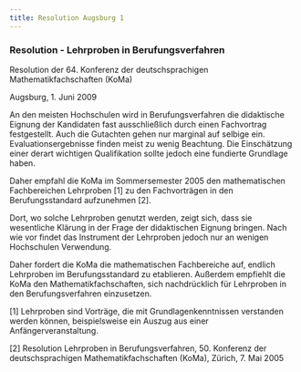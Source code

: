 ```yaml
--- 
title: Resolution Augsburg 1
---
```


### Resolution - Lehrproben in Berufungsverfahren

Resolution der 64. Konferenz der deutschsprachigen Mathematikfachschaften (KoMa)

Augsburg, 1. Juni 2009

An den meisten Hochschulen wird in Berufungsverfahren die didaktische Eignung der Kandidaten fast ausschließlich durch einen Fachvortrag festgestellt. Auch die Gutachten gehen nur marginal auf selbige ein. Evaluationsergebnisse finden meist zu wenig Beachtung. Die Einschätzung einer derart wichtigen Qualifikation sollte jedoch eine fundierte Grundlage haben.

Daher empfahl die KoMa im Sommersemester 2005  den mathematischen Fachbereichen Lehrproben [1] zu den Fachvorträgen in den Berufungsstandard aufzunehmen [2].

Dort, wo solche Lehrproben genutzt werden, zeigt sich, dass sie wesentliche Klärung in der Frage der didaktischen Eignung bringen. Nach wie vor findet das Instrument der Lehrproben jedoch nur an wenigen Hochschulen Verwendung.

Daher fordert die KoMa die mathematischen Fachbereiche auf, endlich Lehrproben im Berufungsstandard zu etablieren. Außerdem empfiehlt die KoMa den Mathematikfachschaften, sich nachdrücklich für Lehrproben in den Berufungsverfahren einzusetzen.

[1] Lehrproben sind Vorträge, die mit Grundlagenkenntnissen verstanden werden können, beispielsweise ein Auszug aus einer Anfängerveranstaltung.

[2] Resolution Lehrproben in Berufungsverfahren, 50. Konferenz der deutschsprachigen Mathematikfachschaften (KoMa), Zürich, 7. Mai 2005
